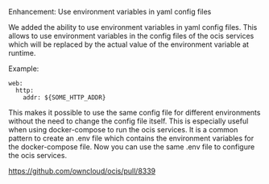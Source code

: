 Enhancement: Use environment variables in yaml config files

We added the ability to use environment variables in yaml config files. This allows to use environment variables in the config files of the ocis services which will be replaced by the actual value of the environment variable at runtime.

Example:

```
web:
  http:
    addr: ${SOME_HTTP_ADDR}
```

This makes it possible to use the same config file for different environments without the need to change the config file itself. This is especially useful when using docker-compose to run the ocis services. It is a common pattern to create an .env file which contains the environment variables for the docker-compose file. Now you can use the same .env file to configure the ocis services.

https://github.com/owncloud/ocis/pull/8339
